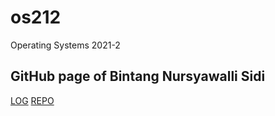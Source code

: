 # os212
Operating Systems 2021-2
## GitHub page of Bintang Nursyawalli Sidi
[LOG](TXT/mylog.txt)
[REPO](https://github.com/bintangns/os212)
